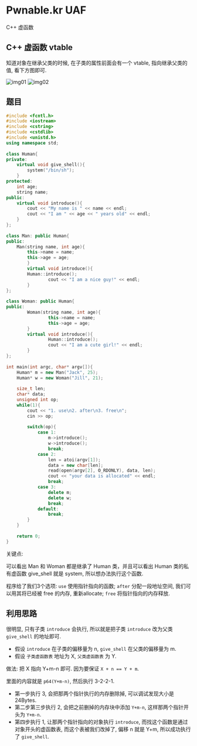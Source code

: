 # Pwnable.kr UAF

C++ 虚函数

## C++ 虚函数 vtable
知道对象在继承父类的时候, 在子类的属性前面会有一个 vtable, 指向继承父类的值, 看下方图即可.

![img01](/home/allen/Pictures/markdown/20220308001.jpg)
![img02](/home/allen/Pictures/markdown/20220308002.jpg)

## 题目
```cpp
#include <fcntl.h>
#include <iostream> 
#include <cstring>
#include <cstdlib>
#include <unistd.h>
using namespace std;
 
class Human{
private:
    virtual void give_shell(){
        system("/bin/sh");
    }
protected:
    int age;
    string name;
public:
    virtual void introduce(){
        cout << "My name is " << name << endl;
        cout << "I am " << age << " years old" << endl;
    }
};
 
class Man: public Human{
public:
    Man(string name, int age){
        this->name = name;
        this->age = age;
        }
        virtual void introduce(){
        Human::introduce();
                cout << "I am a nice guy!" << endl;
        }
};
 
class Woman: public Human{
public:
        Woman(string name, int age){
                this->name = name;
                this->age = age;
        }
        virtual void introduce(){
                Human::introduce();
                cout << "I am a cute girl!" << endl;
        }
};
 
int main(int argc, char* argv[]){
    Human* m = new Man("Jack", 25);
    Human* w = new Woman("Jill", 21);
 
    size_t len;
    char* data;
    unsigned int op;
    while(1){
        cout << "1. use\n2. after\n3. free\n";
        cin >> op;
 
        switch(op){
            case 1:
                m->introduce();
                w->introduce();
                break;
            case 2:
                len = atoi(argv[1]);
                data = new char[len];
                read(open(argv[2], O_RDONLY), data, len);
                cout << "your data is allocated" << endl;
                break;
            case 3:
                delete m;
                delete w;
                break;
            default:
                break;
        }
    }
 
    return 0;    
}
```
关键点: 

可以看出 Man 和 Woman 都是继承了 Human 类，并且可以看出 Human 类的私有虚函数 give_shell 就是 system, 所以想办法执行这个函数.

程序给了我们3个选项: `use` 使用指针指向的函数; `after` 分配一段地址空间, 我们可以用其将已经被 free 的内存, 重新allocate; `free` 将指针指向的内存释放.

## 利用思路
很明显, 只有子类 `introduce` 会执行, 所以就是把子类 `introduce` 改为父类 `give_shell` 的地址即可. 

- 假设 `introduce` 在子类的偏移量为 n, `give_shell` 在父类的偏移量为 m.
- 假设 `子类虚函数表` 地址为 X, `父类虚函数表` 为 Y.

做法: 把 X 指向 Y+m-n 即可. 因为要保证 `X + n == Y + m`.

里面的内容就是 `p64(Y+m-n)`, 然后执行 3-2-2-1.

- 第一步执行 3, 会把那两个指针执行的内存删除掉, 可以调试发现大小是 24Bytes. 
- 第二步第三步执行 2, 会把之前删掉的内存块中添加 `Y+m-n`, 这样那两个指针开头为 `Y+m-n`.
- 第四步执行 1, 让那两个指针指向的对象执行 `introduce`, 而找这个函数是通过对象开头的虚函数表, 而这个表被我们改掉了, 偏移 n 就是 Y+m, 所以成功执行了 `give_shell`.
